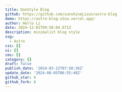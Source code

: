 ```yaml
---
title: DanStyle Blog
github: https://github.com/sunshineLixun/astro-blog
demo: https://astro-blog-x2sw.vercel.app/
author: Hello Li
date: 2024-12-01T09:50:04.671Z
description: minimalist blog style
ssg:
  - Astro
css: []
ui: []
cms: []
category: []
draft: false
publish_date: '2024-03-22T07:58:36Z'
update_date: '2024-08-05T06:55:48Z'
github_star: 9
github_fork: 8
---
```

